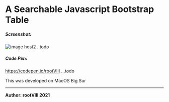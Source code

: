 # A Searchable Javascript Bootstrap Table


##### Screenshot:
<img src="" alt="image host2"/> ..todo


##### Code Pen:
https://codepen.io/rootVIII ...todo

This was developed on MacOS Big Sur
<hr>
<b>Author: rootVIII 2021</b><br><br>
